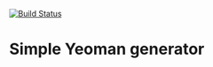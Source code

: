 [![Build Status](https://travis-ci.org/juanmaruiz/simple-yeoman-generator.svg?branch=master)](https://travis-ci.org/juanmaruiz/simple-yeoman-generator)
# Simple Yeoman generator